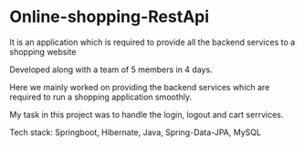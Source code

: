 # Online-shopping-RestApi
It is an application which is required to provide all the backend services to a shopping website

Developed along with a team of 5 members in 4 days.

Here we mainly worked on providing the backend services which are required to run a shopping application smoothly.

My task in this project was to handle the login, logout and cart serrvices.

Tech stack: Springboot, Hibernate, Java, Spring-Data-JPA, MySQL
